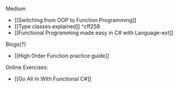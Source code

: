 Medium
* [[Switching from OOP to Function Programming]]
* [[Type classes explained]] ^cff258
* [[Functional Programming made easy in C# with Language-ext]]

Blogs(?)
- [[High Order Function practice guide]]

Online Exercises:
- [[Go All In With Functional C#]]
